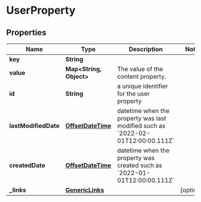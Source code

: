 # UserProperty

## Properties
Name | Type | Description | Notes
------------ | ------------- | ------------- | -------------
**key** | **String** |  | 
**value** | **Map&lt;String, Object&gt;** | The value of the content property. | 
**id** | **String** | a unique identifier for the user property | 
**lastModifiedDate** | [**OffsetDateTime**](OffsetDateTime.md) | datetime when the property was last modified such as &#x60;2022-02-01T12:00:00.111Z&#x60; | 
**createdDate** | [**OffsetDateTime**](OffsetDateTime.md) | datetime when the property was created such as &#x60;2022-01-01T12:00:00.111Z&#x60; | 
**_links** | [**GenericLinks**](GenericLinks.md) |  |  [optional]
